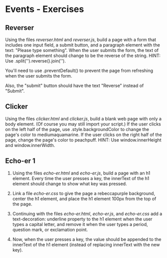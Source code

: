# Events - Exercises

## Reverser

Using the files *reverser.html* and *reverser.js*, build a page with a form that includes one input field, a submit button, and a paragraph element with the text: "Please type something". When the user submits the form, the text of the paragraph element should change to be the reverse of the string. HINT: Use .split('').reverse().join('').

You'll need to use .preventDefault() to prevent the page from refreshing when the user submits the form.

Also, the "submit" button should have the text "Reverse" instead of "Submit".

## Clicker

Using the files *clicker.html* and *clicker.js*, build a blank web page with only a body element. (Of course you may still import your script.) If the user clicks on the left half of the page, use .style.backgroundColor to change the page's color to mediumaquamarine. If the user clicks on the right half of the page, change the page's color to peachpuff. HINT: Use window.innerHeight and window.innerWidth.

## Echo-er 1

1. Using the files *echo-er.html* and *echo-er.js*, build a page with an h1 element. Every time the user presses a key, the innerText of the h1 element should change to show what key was pressed.

2. Link a file *echo-er.css* to give the page a rebeccapurple background, center the h1 element, and place the h1 element 100px from the top of the page.

3. Continuing with the files *echo-er.html*, *echo-er.js*, and *echo-er.css* add a text-decoration: underline property to the h1 element when the user types a capital letter, and remove it when the user types a period, question mark, or exclamation point.

4. Now, when the user presses a key, the value should be appended to the innerText of the h1 element (instead of replacing innerText with the new key).